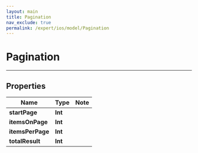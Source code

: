 ```yaml
---
layout: main
title: Pagination
nav_exclude: true
permalink: /expert/ios/model/Pagination
---
```


# Pagination

---

## Properties

Name | Type | Note
---- | ---- | ----
**startPage** | **Int** | 
**itemsOnPage** | **Int** | 
**itemsPerPage** | **Int** | 
**totalResult** | **Int** | 

